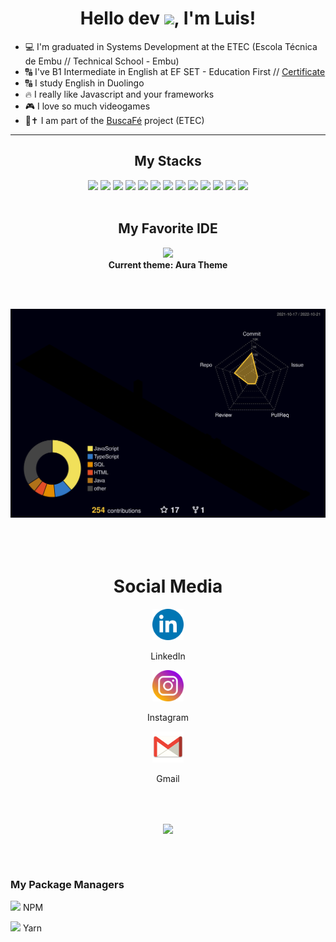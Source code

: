 <!---======================================================================= This is the title ============================================================--->
<h1 align="center"> Hello dev <img src="https://raw.githubusercontent.com/kaueMarques/kaueMarques/master/hi.gif" width="30px">, I'm Luis!</h1>

- 💻 I'm graduated in Systems Development at the ETEC (Escola Técnica de Embu // Technical School - Embu)
- 🔠 I've B1 Intermediate in English at EF SET - Education First // <a href="https://www.efset.org/cert/9PZnG8">Certificate</a>
- 🔠 I study English in Duolingo
- 🔥 I really like Javascript and your frameworks
- 🎮 I love so much videogames
- 🙏✝ I am part of the <a href="https://github.com/buscafe">BuscaFé</a> project (ETEC)

<!---======================================================================================================================================================--->
***

<!---============================================================= My Stacks - Languages and IDE ==========================================================--->
  
<h2 align="center"> My Stacks </h2>
<div align="center">
  <img src="https://raw.githubusercontent.com/get-icon/geticon/master/icons/javascript.svg" width="50px">
  <img src="https://user-images.githubusercontent.com/86135150/196008212-d0fcf24d-cff9-4579-b171-afda4290aee9.svg" width="50px">
  <img src="https://raw.githubusercontent.com/tomchen/stack-icons/master/logos/html-5.svg" width="50px">
  <img src="https://raw.githubusercontent.com/get-icon/geticon/master/icons/css-3.svg" width="50px">
  <img src="https://raw.githubusercontent.com/tomchen/stack-icons/master/logos/react.svg" width="60px">
  <img src="https://raw.githubusercontent.com/get-icon/geticon/master/icons/nodejs-icon.svg" width="50px">
  <img src="https://raw.githubusercontent.com/tomchen/stack-icons/master/logos/php.svg" width="80px">
  <img src="https://raw.githubusercontent.com/tomchen/stack-icons/master/logos/c-sharp.svg" width="50px">
  <img src="https://raw.githubusercontent.com/tomchen/stack-icons/master/logos/c-plusplus.svg" width="50px">
  <img src="https://user-images.githubusercontent.com/86135150/196010957-535c1b33-9f2d-4304-b603-39bbbc17a914.svg" width="60px">
  <img src="https://user-images.githubusercontent.com/86135150/196010956-8bcf4aa3-9c65-47b0-ba02-1bbe32f410c7.svg" width="40px">
  <img src="https://raw.githubusercontent.com/tomchen/stack-icons/master/logos/batch.svg" width="50px">
  <img src="https://raw.githubusercontent.com/get-icon/geticon/master/icons/mysql.svg" width="50px">
</div>
 
<br>

<div align="center">
  <h2 align="center">My Favorite IDE</h2>
  <img src="https://user-images.githubusercontent.com/86135150/196011101-a1559b06-b025-425a-b1f5-fc9fcc084ff4.svg" width="70px">
  <br>
  <strong>Current theme: Aura Theme</strong>
</div>
  
<!---======================================================================================================================================================--->

<br><br>
<!---======================================================================= Github Stats =================================================================--->
<div>
  <div align="center">
    <img src="./profile-3d-contrib/profile-night-rainbow.svg" />
    <br><br><br><br>
</div>
<!---======================================================================================================================================================--->

  
  <!---===================================================================== Social Media ===================================================================--->
<div align="center">

  <h1>Social Media</h1>
  
  <a href="https://www.linkedin.com/in/luis-fernando-pedro-bom-pereira-1b4821210/" width="1000px"> <img src="https://raw.githubusercontent.com/shahbajjamil/Social-Meadia-Icons/master/Icons-logos/linkedin-circle.png" width="50px" heigth="50px"> </a>  <p>LinkedIn</p> 

  <a href="https://www.instagram.com/luis_fernando.dev" width="1000px"> <img src="https://raw.githubusercontent.com/shahbajjamil/Social-Meadia-Icons/master/Icons-logos/instagram-circle.png" width="50px" heigth="50px"> </a>  <p>Instagram</p> 
  
  <a href="mailto:luisfernandopbp@gmail.com"><img src="https://raw.githubusercontent.com/shahbajjamil/Social-Meadia-Icons/master/Icons-logos/gmail.png" width="50px" heigth="50px"></a> <p>Gmail</p> 

  <br><br>
  
  <img align="center" src="https://c.tenor.com/ueusBEmmXfQAAAAC/xbox-gaming.gif" width="30%" heigth="30%" >
  
</div>
 
<!---======================================================================================================================================================--->

<br><br>

<h3>My Package Managers</h3>

<a href="https://www.npmjs.com/"><img src="https://github.com/get-icon/geticon/raw/master/icons/npm.svg" width="30px" heigth="30px"></a> NPM

<a href="https://yarnpkg.com/"><img src="https://github.com/get-icon/geticon/raw/master/icons/yarn.svg" width="30px" heigth="30px"></a> Yarn
